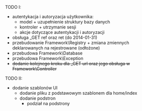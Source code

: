TODO I:
  - autentykacja i autoryzacja użytkownika:
    - model + uzupełnienie struktury bazy danych
    - kontroler + utrzymanie sesji
    - akcje dotyczące autentykacji i autoryzacji
  - obsługa _GET ref oraz ret (do 2014-01-31)
  - przebudowanie Framework\Registry + zmiana zmiennych deklarowanych na rejestrowane (odłożone)
  - przebudowa Framework\Database
  - przebudowa Framework\Exception
  - ~~dodanie kolejnego kroku dla _GET url oraz jego obsługa w Framework\Controller~~

TODO II:
  - dodanie szablonów UI
    - dodanie pliku z podstawowym szablonem dla home/index
    - dodanie podstron
      - podział na podstrony  
  
